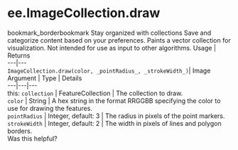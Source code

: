  
#  ee.ImageCollection.draw
bookmark_borderbookmark Stay organized with collections  Save and categorize content based on your preferences.
Paints a vector collection for visualization. Not intended for use as input to other algorithms.
Usage | Returns  
---|---  
`ImageCollection.draw(color, _pointRadius_, _strokeWidth_)`|  Image  
Argument | Type | Details  
---|---|---  
this: `collection` | FeatureCollection | The collection to draw.  
`color` | String | A hex string in the format RRGGBB specifying the color to use for drawing the features.  
`pointRadius` | Integer, default: 3 | The radius in pixels of the point markers.  
`strokeWidth` | Integer, default: 2 | The width in pixels of lines and polygon borders.  
Was this helpful?
